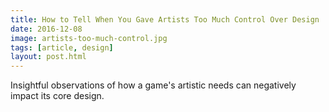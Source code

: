 ```yaml
---
title: How to Tell When You Gave Artists Too Much Control Over Design
date: 2016-12-08
image: artists-too-much-control.jpg
tags: [article, design]
layout: post.html
---
```


Insightful observations of how a game's artistic needs can negatively impact its core design.
